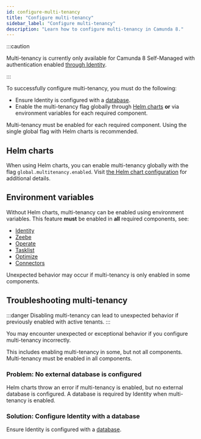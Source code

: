 ```yaml
---
id: configure-multi-tenancy
title: "Configure multi-tenancy"
sidebar_label: "Configure multi-tenancy"
description: "Learn how to configure multi-tenancy in Camunda 8."
---
```


:::caution

Multi-tenancy is currently only available for Camunda 8 Self-Managed with authentication enabled [through Identity](/self-managed/identity/what-is-identity.md).

:::

To successfully configure multi-tenancy, you must do the following:

- Ensure Identity is configured with a [database](/self-managed/identity/deployment/configuration-variables.md#database-configuration).
- Enable the multi-tenancy flag globally through [Helm charts](/self-managed/platform-deployment/helm-kubernetes/deploy.md) **or** via environment variables for each required component.

Multi-tenancy must be enabled for each required component. Using the single global flag with Helm charts is recommended.

## Helm charts

When using Helm charts, you can enable multi-tenancy globally with the flag `global.multitenancy.enabled`.
Visit [the Helm chart configuration](https://artifacthub.io/packages/helm/camunda/camunda-platform#global-parameters) for additional details.

## Environment variables

Without Helm charts, multi-tenancy can be enabled using environment variables. This feature **must** be
enabled in **all** required components, see:

- [Identity](../../../self-managed/identity/deployment/configuration-variables/#feature-flags)
- [Zeebe](../../../self-managed/zeebe-deployment/configuration/gateway-config/#zeebegatewaymultitenancy)
- [Operate](../../../self-managed/operate-deployment/operate-configuration/#multi-tenancy)
- [Tasklist](../../../self-managed/tasklist-deployment/tasklist-configuration/#multi-tenancy)
- [Optimize](/self-managed/optimize-deployment/configuration/multi-tenancy.md)
- [Connectors](../../../self-managed/connectors-deployment/connectors-configuration/#multi-tenancy)

Unexpected behavior may occur if multi-tenancy is only enabled in some components.

## Troubleshooting multi-tenancy

:::danger
Disabling multi-tenancy can lead to unexpected behavior if previously enabled with active tenants.
:::

You may encounter unexpected or exceptional behavior if you configure multi-tenancy incorrectly.

This includes enabling multi-tenancy in some, but not all components. Multi-tenancy must be enabled in all components.

### Problem: No external database is configured

Helm charts throw an error if multi-tenancy is enabled, but no external database is configured. A database is required by Identity when multi-tenancy is enabled.

### Solution: Configure Identity with a database

Ensure Identity is configured with a [database](/self-managed/identity/deployment/configuration-variables.md#database-configuration).
